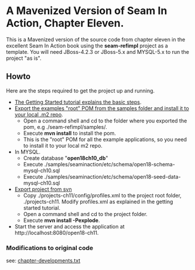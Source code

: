 # A Mavenized Version of Seam In Action, Chapter Eleven. #

This is a Mavenized version of the source code from chapter eleven in the excellent Seam In Action book using the **seam-refimpl** project as a template.
You will need JBoss-4.2.3 or JBoss-5.x and MYSQL-5.x to run the project "as is".

## Howto ##
Here are the steps required to get the project up and running.
  * [The Getting Started tutorial explains the basic steps](http://www.glxn.net/seam-maven-refimpl/doc/tutorial/).
  * [Export the examples "root" POM from the samples folder and install it to your local .m2 repo](http://seam-maven-refimpl.googlecode.com/svn/trunk/samples).
    * Open a command shell and cd to the folder where you exported the pom, e.g ./seam-refimpl/samples/.
    * Execute **mvn install** to install the pom.
    * This is the "root" POM for all the example applications, so you need to install it to your local m2 repo.
  * In MYSQL.
    * Create database "**open18ch10\_db**"
    * Execute ./samples/seaminaction/etc/schema/open18-schema-mysql-ch10.sql
    * Execute ./samples/seaminaction/etc/schema/open18-seed-data-mysql-ch10.sql
  * [Export project from svn](http://seam-maven-refimpl.googlecode.com/svn/trunk/samples/seaminaction/stages/projects-ch11)
    * Copy ./projects-ch11/config/profiles.xml to the project root folder, ./projects-ch11. Modify profiles.xml as explained in the getting started tutorial.
    * Open a command shell and cd to the project folder.
    * Execute **mvn install -Pexplode**.
  * Start the server and access the application at http://localhost:8080/open18-ch11.

### Modifications to original code ###
see: [chapter-developments.txt](http://seam-maven-refimpl.googlecode.com/svn/trunk/samples/seaminaction/stages/projects-ch11/chapter-developments.txt)